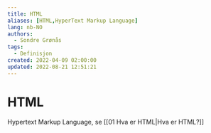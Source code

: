 ```yaml
---
title: HTML
aliases: [HTML,HyperText Markup Language]
lang: nb-NO
authors:
  - Sondre Grønås
tags:
  - Definisjon
created: 2022-04-09 02:00:00
updated: 2022-08-21 12:51:21
---
```

# HTML
Hypertext Markup Language, se [[01 Hva er HTML|Hva er HTML?]]